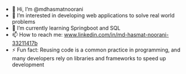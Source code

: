 - 👋 Hi, I’m @mdhasmatnoorani
- 👀 I’m interested in developing web applications to solve real world problems
- 🌱 I’m currently learning Springboot and SQL 
- 📫 How to reach me: www.linkedin.com/in/md-hasmat-noorani-33211417b
- ⚡ Fun fact: Reusing code is a common practice in programming, and many developers rely on libraries and frameworks to speed up development

<!---
mdhasmatnoorani/mdhasmatnoorani is a ✨ special ✨ repository because its `README.md` (this file) appears on your GitHub profile.
You can click the Preview link to take a look at your changes.
--->
